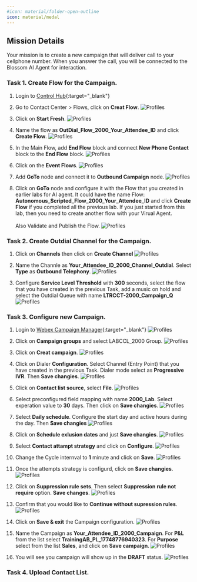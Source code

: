 ```yaml
---
#icon: material/folder-open-outline
icon: material/medal
---
```


## Mission Details

Your mission is to create a new campaign that will deliver call to your cellphone number. When you answer the call, you will be connected to the Blossom AI Agent for interaction.


### Task 1. Create Flow for the Campaign. 

1. Login to [Control Hub](https://admin.webex.com){:target="_blank"}

2. Go to Contact Center > Flows, click on **Creat Flow**.
   ![Profiles](../graphics/Lab1_AI_Agent/8.3.png)

3. Click on **Start Fresh**.
   ![Profiles](../graphics/Lab1_AI_Agent/8.4.png)

4. Name the flow as **<span class="attendee-id-container">OutDial_Flow_2000_<span class="attendee-id-placeholder" data-prefix="OutDial_Flow_2000_">Your_Attendee_ID</span><span class="copy" title="Click to copy!"></span></span>** and click **Create Flow**.
   ![Profiles](../graphics/Lab1_AI_Agent/8.5.png)

6. In the Main Flow, add **End Flow** block and connect **New Phone Contact** block to the **End Flow** block. 
   ![Profiles](../graphics/Lab1_AI_Agent/8.6.gif)

7. Click on the **Event Flows**.
   ![Profiles](../graphics/Lab1_AI_Agent/8.7.png)

8. Add **GoTo** node and connect it to **Outbound Campaign** node. 
   ![Profiles](../graphics/Lab1_AI_Agent/8.8.gif)

9. Click on **GoTo** node and configure it with the Flow that you created in earlier labs for AI agent. It could have the name Flow: **<span class="attendee-id-container">Autonomous_Scripted_Flow_2000_<span class="attendee-id-placeholder" data-prefix="Autonomous_Scripted_Flow_2000_">Your_Attendee_ID</span><span class="copy" title="Click to copy!"></span></span>** and click **Create Flow** if you completed all the previous lab. If you just started from this lab, then you need to create another flow with your Virual Agent. </br></br> Also Validate and Publish the Flow. 
   ![Profiles](../graphics/Lab1_AI_Agent/8.9.gif)

### Task 2. Create Outdial Channel for the Campaign.

1. Click on **Channels** then click on **Create Channel** 
   ![Profiles](../graphics/Lab1_AI_Agent/8.10.png)

2. Name the Channle as **<span class="attendee-id-container"><span class="attendee-id-placeholder" data-suffix="_2000_Channel_Outdial">Your_Attendee_ID</span>_2000_Channel_Outdial<span   class="copy" title="Click to copy!"></span></span>**. Select **Type** as **Outbound Telephony**.
   ![Profiles](../graphics/Lab1_AI_Agent/8.11.png)

3. Configure **Service Level Threshold** with **300** seconds, select the flow that you have created in the previous Task, add a music on hold and select the Outdial Queue with name **LTRCCT-2000_Campaign_Q**<span class="copy-static" title="Click to copy!" data-copy-text="LTRCCT-2000_Campaign_Q "><span class="copy"></span></span>
   ![Profiles](../graphics/Lab1_AI_Agent/8.12.png)


### Task 3. Configure new Campaign. 

1. Login to [Webex Campaign Manager](https://traininglab.wxcc.webexcampaign.us/nextgen){:target="_blank"}
   ![Profiles](../graphics/Lab1_AI_Agent/8.1.png)

2. Click on **Campaign groups** and select LABCCL_2000 Group. 
   ![Profiles](../graphics/Lab1_AI_Agent/8.2.png)

3. Click on **Creat campaign**.
   ![Profiles](../graphics/Lab1_AI_Agent/8.13.png)

4. Click on Dialer **Configuration**. Select Channel (Entry Point) that you have created in the previous Task. Dialer mode select as **Progressive IVR**. Then **Save changies**.
   ![Profiles](../graphics/Lab1_AI_Agent/8.14.png)

5. Click on **Contact list source**, select **File**. 
   ![Profiles](../graphics/Lab1_AI_Agent/8.15.png)

6. Select preconfigured field mapping with name **2000_Lab**. Select experation value to **30** days. Then click on **Save changies**.
   ![Profiles](../graphics/Lab1_AI_Agent/8.16.png)

7. Select **Daily schedule**. Configure the start day and active hours during the day. Then **Save changies**
   ![Profiles](../graphics/Lab1_AI_Agent/8.17.png)

8. Click on **Schedule exlusion dates** and just **Save changies**.
   ![Profiles](../graphics/Lab1_AI_Agent/8.18.png)

9. Select **Contact attampt strategy** and click on **Configure**.
   ![Profiles](../graphics/Lab1_AI_Agent/8.19.png)

10. Change the Cycle internval to **1** minute and click on **Save**.
   ![Profiles](../graphics/Lab1_AI_Agent/8.20.png)

11. Once the attempts strategy is configurd, click on **Save changies**.
   ![Profiles](../graphics/Lab1_AI_Agent/8.21.png)

12. Click on **Suppression rule sets**. Then select **Suppression rule not require** option. **Save changes**.
   ![Profiles](../graphics/Lab1_AI_Agent/8.22.png)

13. Confirm that you would like to **Continue without supression rules**. 
   ![Profiles](../graphics/Lab1_AI_Agent/8.23.png)

14. Click on **Save & exit** the Campaign configuration. 
   ![Profiles](../graphics/Lab1_AI_Agent/8.24.png)

15. Name the Campaign as **<span class="attendee-id-placeholder">Your_Attendee_ID</span>_2000_Campaign**. For **P&L** from the list select **TrainingAB_PL_17748776940323**. For **Purpose** select from the list **Sales**, and click on **Save campaign**.
   ![Profiles](../graphics/Lab1_AI_Agent/8.26.png)

16. You will see you campaign will show up in the **DRAFT** status. 
   ![Profiles](../graphics/Lab1_AI_Agent/8.27.png)

### Task 4. Upload Contact List. 

